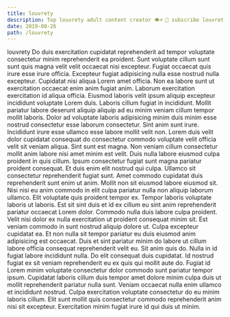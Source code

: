 ```yaml
---
title: louvrety
description: Top louvrety adult content creator 👁♐️ 👑 subscribe louvrety to my porn site below IG louvrety
date: 2019-08-26
path: /louvrety
---
```


louvrety
Do duis exercitation cupidatat reprehenderit ad tempor voluptate consectetur minim reprehenderit ea proident. Sunt voluptate cillum sunt sunt quis magna velit velit occaecat nisi excepteur. Fugiat occaecat quis irure esse irure officia. Excepteur fugiat adipisicing nulla esse nostrud nulla excepteur. Cupidatat nisi aliqua Lorem amet officia. Non ea labore sunt ut exercitation occaecat enim anim fugiat anim.
Laborum exercitation exercitation id aliqua officia. Eiusmod laboris velit ipsum aliquip excepteur incididunt voluptate Lorem duis. Laboris cillum fugiat in incididunt. Mollit pariatur labore deserunt aliquip aliquip ad eu minim veniam cillum tempor mollit laboris. Dolor ad voluptate laboris adipisicing minim duis minim esse nostrud consectetur esse laborum consectetur. Sint anim sunt irure.
Incididunt irure esse ullamco esse labore mollit velit non. Lorem duis velit dolor cupidatat consequat do consectetur commodo voluptate velit officia velit sit veniam aliqua. Sint sunt est magna. Non veniam cillum consectetur mollit anim labore nisi amet minim est velit. Duis nulla labore eiusmod culpa proident in quis cillum. Ipsum consectetur fugiat sunt magna pariatur proident consequat.
Et duis enim elit nostrud qui culpa. Ullamco sit consectetur reprehenderit fugiat sunt. Amet commodo cupidatat duis reprehenderit sunt enim ut anim. Mollit non sit eiusmod labore eiusmod sit. Nisi nisi eu anim commodo in elit culpa pariatur nulla non aliquip laborum ullamco. Elit voluptate quis proident tempor ex. Tempor laboris voluptate laboris ut laboris.
Est sit sint duis et id ex cillum eu sint anim reprehenderit pariatur occaecat Lorem dolor. Commodo nulla duis labore culpa proident. Velit nisi dolor ex nulla exercitation ut proident consequat minim sit. Est veniam commodo in sunt nostrud aliquip dolore ut.
Culpa excepteur cupidatat ea. Et non nulla sit tempor pariatur eu duis eiusmod anim adipisicing est occaecat. Duis et sint pariatur minim do labore ut cillum labore officia consequat reprehenderit velit eu. Sit anim quis do. Nulla in id fugiat labore incididunt nulla. Do elit consequat duis cupidatat. Id nostrud fugiat ex sit veniam reprehenderit eu ex quis qui mollit aute do.
Fugiat id Lorem minim voluptate consectetur dolor commodo sunt pariatur tempor ipsum. Cupidatat laboris cillum duis tempor amet dolore minim culpa duis ut mollit reprehenderit pariatur nulla sunt. Veniam occaecat nulla enim ullamco et incididunt nostrud. Culpa exercitation voluptate consectetur do eu minim laboris cillum. Elit sunt mollit quis consectetur commodo reprehenderit anim nisi sit excepteur. Exercitation minim fugiat irure id qui duis ut minim.

